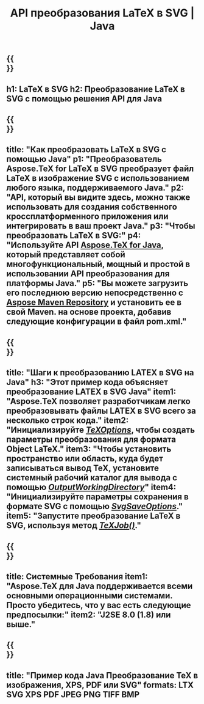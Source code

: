 ﻿---
translation: true
template: /_templates/_conversion-child-java.md
title: API преобразования LaTeX в SVG | Java
description: Функция преобразования LaTeX в SVG. Интегрируйте эту локальную библиотеку Java в свой проект или используйте кроссплатформенные приложения для преобразования LaTeX в SVG.
keywords: латекс в svg API Java, интегрировать latex2svg
url: /java/conversion/latex-to-svg/
family: tex
platformtag: java
feature: conversion
informat: LATEX
outformat: SVG
otherformats: PNG JPEG TIFF BMP PDF XPS
---

{{<section banner>}}
---
h1: LaTeX в SVG
h2: Преобразование LaTeX в SVG с помощью решения API для Java
---

{{<section overview>}}
---
title: "Как преобразовать LaTeX в SVG с помощью Java"
p1: "Преобразователь Aspose.TeX for LaTeX в SVG преобразует файл LaTeX в изображение SVG с использованием любого языка, поддерживаемого Java."
p2: "API, который вы видите здесь, можно также использовать для создания собственного кроссплатформенного приложения или интегрировать в ваш проект Java."
p3: "Чтобы преобразовать LaTeX в SVG:"
p4: "Используйте API [Aspose.TeX for Java](https://products.aspose.com/tex/java), который представляет собой многофункциональный, мощный и простой в использовании API преобразования для платформы Java."
p5: "Вы можете загрузить его последнюю версию непосредственно с [Aspose Maven Repository](https://repository.aspose.com/tex/) и установить ее в свой Maven. на основе проекта, добавив следующие конфигурации в файл pom.xml."
---

{{<section feature1>}}
---
title: "Шаги к преобразованию LATEX в SVG на Java"
h3: "Этот пример кода объясняет преобразование LATEX в SVG Java"
item1: "Aspose.TeX позволяет разработчикам легко преобразовывать файлы LATEX в SVG всего за несколько строк кода."
item2: "Инициализируйте [*TeXOptions*](https://reference.aspose.com/tex/java/com.aspose.tex/TeXOptions), чтобы создать параметры преобразования для формата Object LaTeX."
item3: "Чтобы установить пространство или область, куда будет записываться вывод TeX, установите системный рабочий каталог для вывода с помощью [*OutputWorkingDirectory*](https://reference.aspose.com/tex/java/com.aspose.tex/TeXOptions#getOutputWorkingDirectory--)"
item4: "Инициализируйте параметры сохранения в формате SVG с помощью [*SvgSaveOptions*](https://reference.aspose.com/tex/java/com.aspose.tex.rendering/SvgSaveOptions)."
item5: "Запустите преобразование LaTeX в SVG, используя метод [*TeXJob()*](https://reference.aspose.com/tex/java/com.aspose.tex/TeXJob)."
---

{{<section feature2>}}
---
title: Системные Требования
item1: "Aspose.TeX для Java поддерживается всеми основными операционными системами. Просто убедитесь, что у вас есть следующие предпосылки:"
item2: "J2SE 8.0 (1.8) или выше."
---

{{<section widget>}}
---
title: "Пример кода Java Преобразование TeX в изображения, XPS, PDF или SVG"
formats: LTX SVG XPS PDF JPEG PNG TIFF BMP
---